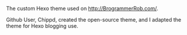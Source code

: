 The custom Hexo theme used on http://BrogrammerRob.com/. 

Github User, Chippd, created the open-source theme, and I adapted the theme for Hexo blogging use. 